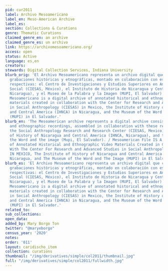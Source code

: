 ```yaml
---
pid: cur2011
label: Archivo Mesoamericano
label_en: Meso-American Archive
label_es:
section: Collections & Curations
genre: Thematic Curations
claimed_genre_en: an archive
claimed_genre_es: un archivo
link: https://archivomesoamericano.org/
access: open
status: Active
language: es,en
creators:
stewards: Digital Collection Services, Indiana University
blurb_orig: 'El Archivo Mesoamericano representa un archivo digital que consiste de
  grabaciones históricas y etnográficas, montado en colaboración con estas instituciones
  respectivas: el Centro de Investigaciones y Estudios Superiores en Antropología
  Social (CIESAS, México), el Instituto de Historia de Nicaragua y Centroamérica (IHNCA,
  Nicaragua), y el Museo de la Palabra y la Imagen (MUPI, El Salvador). / Archivo
  Mesoamericano is a digital archive of annotated historical and ethnographic video
  materials created in collaboration with the Center for Research and Advanced Studies
  in Social Anthropology (CIESAS) in Mexico, the Institute of History of Nicaragua
  and Central America (IHNCA) in Nicaragua, and the Museum of the Word and the Image
  (MUPI) in El Salvador.'
blurb_en: 'The Mesoamerican archive represents a digital archive consisting of historical
  and ethnographic recordings, assembled in collaboration with these respective institutions:
  the Social Anthropology Research and Research Center (CIESAS, Mexico), the Institute
  of History of Nicaragua and Central America (IHNCA, Nicaragua), and the Museum of
  the Word and the image (Mupi, El Salvador). / Mesoamerican File IS A Digital Archive
  of Annotated Historical and Ethnographic Video Materials Created in Collaboration
  With The Center For Research and Advanced Studies in Social Anthropology (CIESAS)
  IN MEXICO, The Institute of History of Nicaragua and Central America (IHNCA) in
  Nicaragua, and The Museum of the Word and The Image (MUPI) in El Salvador.'
blurb_es: 'El Archivo Mesoamericano representa un archivo digital que consiste de
  grabaciones históricas y etnográficas, montado en colaboración con estas instituciones
  respectivas: el Centro de Investigaciones y Estudios Superiores en Antropología
  Social (CIESAS, México), el Instituto de Historia de Nicaragua y Centroamérica (IHNCA,
  Nicaragua), y el Museo de la Palabra y la Imagen (MUPI, El Salvador). / Archivo
  Mesoamericano is a digital archive of annotated historical and ethnographic video
  materials created in collaboration with the Center for Research and Advanced Studies
  in Social Anthropology (CIESAS) in Mexico, the Institute of History of Nicaragua
  and Central America (IHNCA) in Nicaragua, and the Museum of the Word and the Image
  (MUPI) in El Salvador.'
related_to:
sub_collections:
open_data:
added_by: Mary Borgo Ton
twitter: "@maryeborgo"
census_year: '2020'
notes:
order: '011'
layout: caridischo_item
collection: curations
thumbnail: "/img/derivatives/simple/col2011/thumbnail.jpg"
full: "/img/derivatives/simple/col2011/fullwidth.jpg"
---
```

